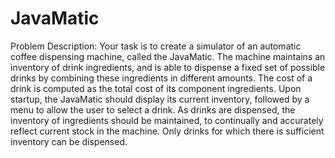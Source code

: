 # JavaMatic

Problem Description:
Your task is to create a simulator of an automatic coffee dispensing machine, called the JavaMatic.
The machine maintains an inventory of drink ingredients, and is able to dispense a fixed set of possible drinks by combining these ingredients in different amounts. The cost of a drink is computed as the total cost of its component ingredients.
Upon startup, the JavaMatic should display its current inventory, followed by a menu to allow the user to select a drink. As drinks are dispensed, the inventory of ingredients should be maintained, to continually and accurately reflect current stock in the machine. Only drinks for which there is sufficient inventory can be dispensed.
